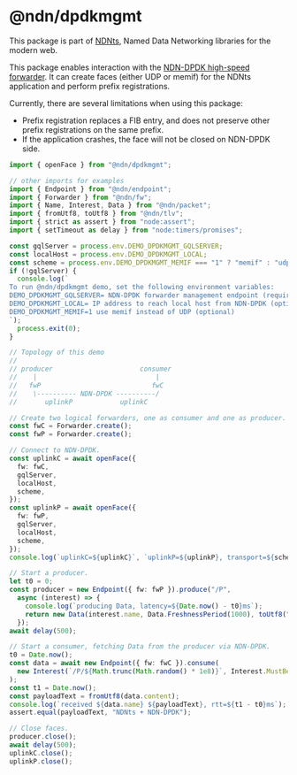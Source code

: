# @ndn/dpdkmgmt

This package is part of [NDNts](https://yoursunny.com/p/NDNts/), Named Data Networking libraries for the modern web.

This package enables interaction with the [NDN-DPDK high-speed forwarder](https://github.com/usnistgov/ndn-dpdk).
It can create faces (either UDP or memif) for the NDNts application and perform prefix registrations.

Currently, there are several limitations when using this package:

* Prefix registration replaces a FIB entry, and does not preserve other prefix registrations on the same prefix.
* If the application crashes, the face will not be closed on NDN-DPDK side.

```ts
import { openFace } from "@ndn/dpdkmgmt";

// other imports for examples
import { Endpoint } from "@ndn/endpoint";
import { Forwarder } from "@ndn/fw";
import { Name, Interest, Data } from "@ndn/packet";
import { fromUtf8, toUtf8 } from "@ndn/tlv";
import { strict as assert } from "node:assert";
import { setTimeout as delay } from "node:timers/promises";

const gqlServer = process.env.DEMO_DPDKMGMT_GQLSERVER;
const localHost = process.env.DEMO_DPDKMGMT_LOCAL;
const scheme = process.env.DEMO_DPDKMGMT_MEMIF === "1" ? "memif" : "udp";
if (!gqlServer) {
  console.log(`
To run @ndn/dpdkmgmt demo, set the following environment variables:
DEMO_DPDKMGMT_GQLSERVER= NDN-DPDK forwarder management endpoint (required)
DEMO_DPDKMGMT_LOCAL= IP address to reach local host from NDN-DPDK (optional)
DEMO_DPDKMGMT_MEMIF=1 use memif instead of UDP (optional)
`);
  process.exit(0);
}

// Topology of this demo
//
// producer                      consumer
//    |                              |
//   fwP                            fwC
//    \---------- NDN-DPDK ----------/
//       uplinkP            uplinkC

// Create two logical forwarders, one as consumer and one as producer.
const fwC = Forwarder.create();
const fwP = Forwarder.create();

// Connect to NDN-DPDK.
const uplinkC = await openFace({
  fw: fwC,
  gqlServer,
  localHost,
  scheme,
});
const uplinkP = await openFace({
  fw: fwP,
  gqlServer,
  localHost,
  scheme,
});
console.log(`uplinkC=${uplinkC}`, `uplinkP=${uplinkP}, transport=${scheme}`);

// Start a producer.
let t0 = 0;
const producer = new Endpoint({ fw: fwP }).produce("/P",
  async (interest) => {
    console.log(`producing Data, latency=${Date.now() - t0}ms`);
    return new Data(interest.name, Data.FreshnessPeriod(1000), toUtf8("NDNts + NDN-DPDK"));
  });
await delay(500);

// Start a consumer, fetching Data from the producer via NDN-DPDK.
t0 = Date.now();
const data = await new Endpoint({ fw: fwC }).consume(
  new Interest(`/P/${Math.trunc(Math.random() * 1e8)}`, Interest.MustBeFresh),
);
const t1 = Date.now();
const payloadText = fromUtf8(data.content);
console.log(`received ${data.name} ${payloadText}, rtt=${t1 - t0}ms`);
assert.equal(payloadText, "NDNts + NDN-DPDK");

// Close faces.
producer.close();
await delay(500);
uplinkC.close();
uplinkP.close();
```

